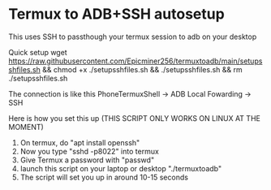 # Termux to ADB+SSH autosetup
This uses SSH to passthough your termux session to adb on your desktop

Quick setup
wget https://raw.githubusercontent.com/Epicminer256/termuxtoadb/main/setupsshfiles.sh && chmod +x ./setupsshfiles.sh && ./setupsshfiles.sh && rm ./setupsshfiles.sh

The connection is like this
PhoneTermuxShell -> ADB Local Fowarding -> SSH

Here is how you set this up (THIS SCRIPT ONLY WORKS ON LINUX AT THE MOMENT)


1) On termux, do "apt install openssh"
2) Now you type "sshd -p8022" into termux
3) Give Termux a password with "passwd"
4) launch this script on your laptop or desktop "./termuxtoadb"
5) The script will set you up in around 10-15 seconds

